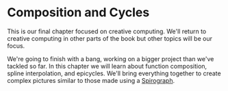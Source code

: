 # Composition and Cycles

This is our final chapter focused on creative computing. We'll return to creative computing in other parts of the book but other topics will be our focus.

We're going to finish with a bang, working on a bigger project than we've tackled so far. In this chapter we will learn about function composition, spline interpolation, and epicycles. We'll bring everything together to create complex pictures similar to those made using a [Spirograph](https://en.wikipedia.org/wiki/Spirograph).
